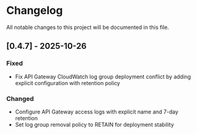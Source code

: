 # Changelog

All notable changes to this project will be documented in this file.

## [0.4.7] - 2025-10-26

### Fixed
- Fix API Gateway CloudWatch log group deployment conflict by adding explicit configuration with retention policy

### Changed
- Configure API Gateway access logs with explicit name and 7-day retention
- Set log group removal policy to RETAIN for deployment stability
